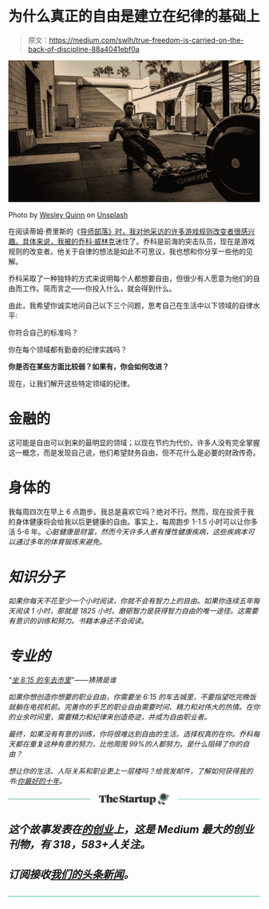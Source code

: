 # 为什么真正的自由是建立在纪律的基础上

> 原文：<https://medium.com/swlh/true-freedom-is-carried-on-the-back-of-discipline-88a4041ebf0a>

![](img/af29889124d2d73b31dabd89e68c4bf5.png)

Photo by [Wesley Quinn](https://unsplash.com/@captnquinn?utm_source=medium&utm_medium=referral) on [Unsplash](https://unsplash.com?utm_source=medium&utm_medium=referral)

在阅读蒂姆·费里斯的《[导师部落》时，我对他采访的许多游戏规则改变者很感兴趣。具体来说，我被](https://www.amazon.com/Tribe-Mentors-Short-Advice-World/dp/1328994961)[的乔科·威林克](https://twitter.com/jockowillink)迷住了。乔科是前海豹突击队员，现在是游戏规则的改变者。他关于自律的想法是如此不可思议，我也想和你分享一些他的见解。

乔科采取了一种独特的方式来说明每个人都想要自由，但很少有人愿意为他们的自由而工作。简而言之——你投入什么，就会得到什么。

由此，我希望你诚实地问自己以下三个问题，思考自己在生活中以下领域的自律水平:

你符合自己的标准吗？

你在每个领域都有勤奋的纪律实践吗？

**你是否在某些方面比较弱？如果有，你会如何改进？**

现在，让我们解开这些特定领域的纪律。

# 金融的

这可能是自由可以到来的最明显的领域；以现在节约为代价。许多人没有完全掌握这一概念，而是发现自己说，他们希望财务自由，但不花什么是必要的财政传奇。

# 身体的

我每周四次在早上 6 点跑步。我总是喜欢它吗？绝对不行。然而，现在投资于我的身体健康将会给我以后更健康的自由。事实上，每周跑步 1-1.5 小时可以让你多活 5-6 年。*心脏健康是财富，然而今天许多人患有慢性健康疾病，这些疾病本可以通过多年的体育锻炼来避免。*

# *知识分子*

*如果你每天不花至少一个小时阅读，你就不会有智力上的自由。如果你连续五年每天阅读 1 小时，那就是 1825 小时。磨砺智力是获得智力自由的唯一途径。这需要有意识的训练和努力。书籍本身还不会阅读。*

# *专业的*

*“[坐 8:15 的车去市里](https://www.youtube.com/watch?v=sNfpPKoTHZs)”——猜猜是谁*

*如果你想创造你想要的职业自由，你需要坐 6:15 的车去城里，不要指望吃完晚饭就躺在电视机前。完善你的手艺的职业自由需要时间、精力和对伟大的热情。在你的业余时间里，需要精力和纪律来创造奇迹，并成为自由职业者。*

*最终，如果没有有意的训练，你将很难达到自由的生活。选择权真的在你。乔科每天都在重复这种有意的努力，比他周围 99%的人都努力。是什么阻碍了你的自由？*

*想让你的生活、人际关系和职业更上一层楼吗？给我发邮件，了解如何获得我的书:[你最好的十年](http://www.faheyconsulting.org/books)。*

*[![](img/308a8d84fb9b2fab43d66c117fcc4bb4.png)](https://medium.com/swlh)*

## *这个故事发表在[的创业](https://medium.com/swlh)上，这是 Medium 最大的创业刊物，有 318，583+人关注。*

## *订阅接收[我们的头条新闻](http://growthsupply.com/the-startup-newsletter/)。*

*[![](img/b0164736ea17a63403e660de5dedf91a.png)](https://medium.com/swlh)*